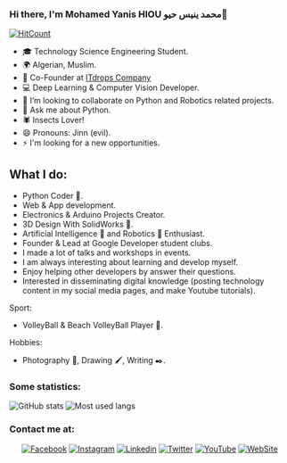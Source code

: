### Hi there, I'm Mohamed Yanis HIOU محمد ينيس حيو👋
[![HitCount](http://hits.dwyl.com/mohamedyanis/mohamedyanis.svg)](http://hits.dwyl.com/mohamedyanis/mohamedyanis)

- 🎓 Technology Science Engineering Student.
- 🌍 Algerian, Muslim.
- 🌱 Co-Founder at <a href="http://itdrops.ga"> ITdrops Company <a/>
- 💻 Deep Learning & Computer Vision Developer.
- 👯 I’m looking to collaborate on Python and Robotics related projects.
- 💬 Ask me about Python.
- 🕷 Insects Lover!
- 😄 Pronouns: Jinn (evil).
- ⚡ I'm looking for a new opportunities.

## What I do:
- Python Coder 🐍.
- Web & App development.
- Electronics & Arduino Projects Creator.
- 3D Design With SolidWorks 🔗.
- Artificial Intelligence 🧠 and Robotics 🤖 Enthusiast.
- Founder & Lead at Google Developer student clubs.
- I made a lot of talks and workshops in events.
- I am always interesting about learning and develop myself.
- Enjoy helping other developers by answer their questions.
- Interested in disseminating digital knowledge (posting technology content in my social media pages, and make Youtube tutorials).

Sport:
- VolleyBall & Beach VolleyBall Player 🏐.

Hobbies:
- Photography 📸, Drawing 🖌, Writing ✒.

### Some statistics:

![GitHub stats](https://github-readme-stats.vercel.app/api?username=mohamedyanis&show_icons=true)
![Most used langs](https://github-readme-stats.vercel.app/api/top-langs/?username=mohamedyanis&layout=compact)

### Contact me at:

<p align="center">
  <a href="https://facebook.com/MedYanis.HIOU/"><img src="https://img.shields.io/badge/Facebook--_.svg?style=social&logo=facebook" alt="Facebook"></a>
  <a href="https://instagram.com/medyanis_hiou/"><img src="https://img.shields.io/badge/Instagram--_.svg?style=social&logo=instagram" alt="Instagram"></a>
  <a href="https://linkedin.com/in/mohamedyanis-hiou"><img src="https://img.shields.io/badge/Linkedin--_.svg?style=social&logo=linkedin" alt="Linkedin"></a>
  <a href="https://twitter.com/MedYanis_HIOU"><img src="https://img.shields.io/badge/Twitter--_.svg?style=social&logo=twitter" alt="Twitter"></a>
  <a href="https://youtube.com/channel/UC34Ero4b404zqO4wbZoRaHg"><img src="https://img.shields.io/badge/YouTube--_.svg?style=social&logo=youtube" alt="YouTube"></a>
  <a href="http://medyanis-hiou.me"><img src="https://img.shields.io/badge/WebSite--_.svg?style=social&logo=wordpress" alt="WebSite"></a>
</p>

